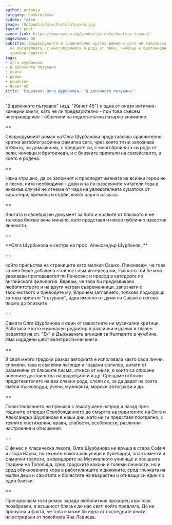 ```yaml
---
author: Antonia
category: bookreviews
hidden: false
image: /Uploads/vdalechnotopatuvane.jpg
layout: post
ozone-link: https://www.ozone.bg/product/v-dalechnoto-p-tuvane/
pageviews: 90
subtitle: Сладкодумната и сравнително кратка фамилна сага ни запознава с предците
  на писателката, с многобройната й рода от лели, чичовци и братовчеди и с близките
  семейни приятели
tags:
- олга шурбанова
- в далечното пътуване
- книга
- роман
- рецензии
- Жанет 45
title: 'Рецензия: Олга Шурбанова, "В далечното пътуване"'
---
```


"В далечното пътуване" (изд. "Жанет 45") е една от онези интимно-камерни книги, като че ли предварително - при това съвсем несправедливо - обречени на недостатъчно пазарно внимание. 

\==

Сладкодумният роман на Олга Шурбанова представлява сравнително кратка автобиографична фамилна сага, чрез която тя ни запознава отблизо, по домашному, с предците си, с многобройната си рода от лели, чичовци и братовчеди, и с близките приятели на семейството, в което е родена. 

\==

Няма страшно, да се запомнят и проследят имената на всички герои не е лесно, нито необходимо - дори и за по-разсеяните читатели това в никакъв случай не отнема от чара на увлекателната суматоха от характери, времена и съдби, която цари в разказа. 

\==

Книгата и своебразен документ за бита и нравите от близкото и не толкова близко вече минало, като представя и някои публично известни личности. 

\==

**Олга Шурбанова е сестра на проф. Александър Шурбанов, **

\==

който присъства на страниците като малкия Сашко. Признавам, че това за мен беше добавена стойност към интереса ми, тъй като той бе мой уважаван преподавател по Ренесанс и превод в катедрата по английската филология. Вярвам, че това би предизвикало любопитството и на други негови съвременници, запознати с творчеството и преводите му. Впрочем заглавието, толкова подходящо за това приятно "пътуване", идва именно от думи на Сашко в негово писмо до близките. 

\==

Самата Олга Шурбанова е един от известните ни музикални критици. Работила е като музикален редактор в различни издания и главен редактор на сп. "Ек" в Държавната агенция за българите в чужбина. Има издадени шест белетристични книги. 

\==

В своя много градски разказ авторката е използвала както свои лични спомени, така и семейни легенди и градски фолклор, цитати от разменяни от близките писма, откъси от книги, в които са описани военните достойнства на дядовците й и др. Срещаме отблизо представителите на два славни рода, слели се, за да дадат на света смели пълководци, учени, музиканти, морски фотографи и др. 

\==

Повествованието ни пренася с лъкатушене напред и назад през годините отпреди Освобождението до смъртта на родителите на Олга и Александър Шурбанови в наши дни, като ни ги представя поотделно, с техните постижения, нрави, слабости, особености, различни настроения и отношения. 

\==

С финес и класическа лекота, Олга Шурбанова ни връща в стара София и стара Варна, по техните някогашни улици и булеварди, апартаменти и фамилни трапези, в коридорите на Музикалното училище и овощните градини на Тополица, сред градските кокони и големи личности, но и сред обикновените хора в работилниците и дюкяните, сред глъчката на малки деца и самотата и болестите на възрастни и отиващи си един по един близки. 

\==

Препоръчвам този роман заради любопитния прозорец към този позабравен, а всъщност близък до нас свят, който предлага. Да не пропусна и факта, че това е може би една от последните книги, илюстрирани от покойната Яна Левиева.